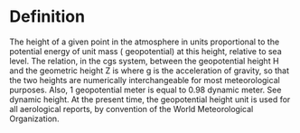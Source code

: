 # Definition

The height of a given point in the atmosphere in units proportional to
the potential energy of unit mass ( geopotential) at this height,
relative to sea level. The relation, in the cgs system, between the
geopotential height H and the geometric height Z is where g is the
acceleration of gravity, so that the two heights are numerically
interchangeable for most meteorological purposes. Also, 1 geopotential
meter is equal to 0.98 dynamic meter. See dynamic height. At the present
time, the geopotential height unit is used for all aerological reports,
by convention of the World Meteorological Organization.
